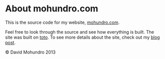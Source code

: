 # About mohundro.com

This is the source code for my website, [mohundro.com](http://mohundro.com/).

Feel free to look through the source and see how everything is built. The site
was built on [toto](https://github.com/cloudhead/toto). To see more details
about the site, check out my [blog
post](http://mohundro.com/blog/2010/12/23/the-new-blog-is-live/).

&copy; David Mohundro 2013
